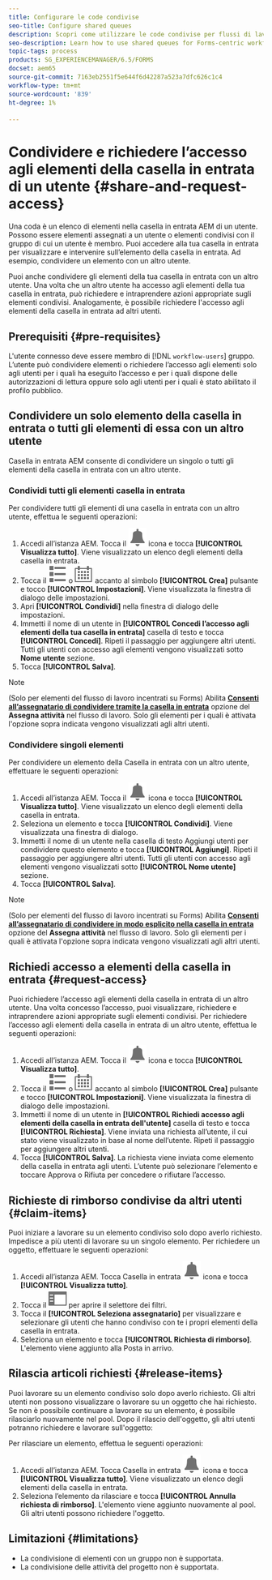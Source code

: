 ```yaml
---
title: Configurare le code condivise
seo-title: Configure shared queues
description: Scopri come utilizzare le code condivise per flussi di lavoro incentrati su Forms in [!DNL AEM Forms] su OSGi.
seo-description: Learn how to use shared queues for Forms-centric workflows on [!DNL AEM Forms] on OSGi.
topic-tags: process
products: SG_EXPERIENCEMANAGER/6.5/FORMS
docset: aem65
source-git-commit: 7163eb2551f5e644f6d42287a523a7dfc626c1c4
workflow-type: tm+mt
source-wordcount: '839'
ht-degree: 1%

---
```



# Condividere e richiedere l’accesso agli elementi della casella in entrata di un utente {#share-and-request-access}

Una coda è un elenco di elementi nella casella in entrata AEM di un utente. Possono essere elementi assegnati a un utente o elementi condivisi con il gruppo di cui un utente è membro. Puoi accedere alla tua casella in entrata per visualizzare e intervenire sull’elemento della casella in entrata. Ad esempio, condividere un elemento con un altro utente.

Puoi anche condividere gli elementi della tua casella in entrata con un altro utente. Una volta che un altro utente ha accesso agli elementi della tua casella in entrata, può richiedere e intraprendere azioni appropriate sugli elementi condivisi. Analogamente, è possibile richiedere l&#39;accesso agli elementi della casella in entrata ad altri utenti.

## Prerequisiti {#pre-requisites}

L&#39;utente connesso deve essere membro di [!DNL `workflow-users`] gruppo. L’utente può condividere elementi o richiedere l’accesso agli elementi solo agli utenti per i quali ha eseguito l’accesso e per i quali dispone delle autorizzazioni di lettura oppure solo agli utenti per i quali è stato abilitato il profilo pubblico.

## Condividere un solo elemento della casella in entrata o tutti gli elementi di essa con un altro utente

Casella in entrata AEM consente di condividere un singolo o tutti gli elementi della casella in entrata con un altro utente.

### Condividi tutti gli elementi casella in entrata

Per condividere tutti gli elementi di una casella in entrata con un altro utente, effettua le seguenti operazioni:

1. Accedi all’istanza AEM. Tocca il ![Casella in entrata](assets/bell.svg) icona e tocca **[!UICONTROL Visualizza tutto]**. Viene visualizzato un elenco degli elementi della casella in entrata.
1. Tocca il ![Selettore vista](assets/viewlist.svg) o ![Selettore vista](assets/calendar.svg) accanto al simbolo **[!UICONTROL Crea]** pulsante e tocco **[!UICONTROL Impostazioni]**. Viene visualizzata la finestra di dialogo delle impostazioni.
1. Apri **[!UICONTROL Condividi]** nella finestra di dialogo delle impostazioni.
1. Immetti il nome di un utente in **[!UICONTROL Concedi l’accesso agli elementi della tua casella in entrata]** casella di testo e tocca **[!UICONTROL Concedi]**. Ripeti il passaggio per aggiungere altri utenti. Tutti gli utenti con accesso agli elementi vengono visualizzati sotto **Nome utente** sezione.
1. Tocca **[!UICONTROL Salva]**.

>[!NOTE]
>
>(Solo per elementi del flusso di lavoro incentrati su Forms) Abilita **[Consenti all’assegnatario di condividere tramite la casella in entrata](aem-forms-workflow-step-reference.md)** opzione del **Assegna attività** nel flusso di lavoro. Solo gli elementi per i quali è attivata l&#39;opzione sopra indicata vengono visualizzati agli altri utenti.

### Condividere singoli elementi

Per condividere un elemento della Casella in entrata con un altro utente, effettuare le seguenti operazioni:

1. Accedi all’istanza AEM. Tocca il ![Casella in entrata](assets/bell.svg) icona e tocca **[!UICONTROL Visualizza tutto]**. Viene visualizzato un elenco degli elementi della casella in entrata.
1. Seleziona un elemento e tocca **[!UICONTROL Condividi]**. Viene visualizzata una finestra di dialogo.
1. Immetti il nome di un utente nella casella di testo Aggiungi utenti per condividere questo elemento e tocca **[!UICONTROL Aggiungi]**. Ripeti il passaggio per aggiungere altri utenti. Tutti gli utenti con accesso agli elementi vengono visualizzati sotto **[!UICONTROL Nome utente]** sezione.
1. Tocca **[!UICONTROL Salva]**.


>[!NOTE]
>
>(Solo per elementi del flusso di lavoro incentrati su Forms) Abilita **[Consenti all’assegnatario di condividere in modo esplicito nella casella in entrata](aem-forms-workflow-step-reference.md)** opzione del **Assegna attività** nel flusso di lavoro. Solo gli elementi per i quali è attivata l&#39;opzione sopra indicata vengono visualizzati agli altri utenti.

## Richiedi accesso a elementi della casella in entrata {#request-access}

Puoi richiedere l’accesso agli elementi della casella in entrata di un altro utente. Una volta concesso l’accesso, puoi visualizzare, richiedere e intraprendere azioni appropriate sugli elementi condivisi. Per richiedere l’accesso agli elementi della casella in entrata di un altro utente, effettua le seguenti operazioni:

1. Accedi all’istanza AEM. Tocca il ![Selettore vista](assets/bell.svg) icona e tocca **[!UICONTROL Visualizza tutto]**.
1. Tocca il ![Selettore vista](assets/viewlist.svg) o ![Selettore vista](assets/calendar.svg) accanto al simbolo **[!UICONTROL Crea]** pulsante e tocco **[!UICONTROL Impostazioni]**. Viene visualizzata la finestra di dialogo delle impostazioni.
1. Immetti il nome di un utente in **[!UICONTROL Richiedi accesso agli elementi della casella in entrata dell&#39;utente]** casella di testo e tocca **[!UICONTROL Richiesta]**. Viene inviata una richiesta all’utente, il cui stato viene visualizzato in base al nome dell’utente. Ripeti il passaggio per aggiungere altri utenti.
1. Tocca **[!UICONTROL Salva]**. La richiesta viene inviata come elemento della casella in entrata agli utenti. L’utente può selezionare l’elemento e toccare Approva o Rifiuta per concedere o rifiutare l’accesso.


## Richieste di rimborso condivise da altri utenti {#claim-items}

Puoi iniziare a lavorare su un elemento condiviso solo dopo averlo richiesto. Impedisce a più utenti di lavorare su un singolo elemento. Per richiedere un oggetto, effettuare le seguenti operazioni:

1. Accedi all’istanza AEM. Tocca Casella in entrata ![Casella in entrata](assets/bell.svg) icona e tocca **[!UICONTROL Visualizza tutto]**.
1. Tocca il ![Solo contenuto](assets/railleft.svg) per aprire il selettore dei filtri.
1. Tocca il **[!UICONTROL Seleziona assegnatario]** per visualizzare e selezionare gli utenti che hanno condiviso con te i propri elementi della casella in entrata.
1. Seleziona un elemento e tocca **[!UICONTROL Richiesta di rimborso]**. L&#39;elemento viene aggiunto alla Posta in arrivo.

## Rilascia articoli richiesti {#release-items}

Puoi lavorare su un elemento condiviso solo dopo averlo richiesto. Gli altri utenti non possono visualizzare o lavorare su un oggetto che hai richiesto. Se non è possibile continuare a lavorare su un elemento, è possibile rilasciarlo nuovamente nel pool.   Dopo il rilascio dell&#39;oggetto, gli altri utenti potranno richiedere e lavorare sull&#39;oggetto:

Per rilasciare un elemento, effettua le seguenti operazioni:

1. Accedi all’istanza AEM. Tocca Casella in entrata ![Casella in entrata](assets/bell.svg) icona e tocca **[!UICONTROL Visualizza tutto]**. Viene visualizzato un elenco degli elementi della casella in entrata.
1. Seleziona l’elemento da rilasciare e tocca **[!UICONTROL Annulla richiesta di rimborso]**. L&#39;elemento viene aggiunto nuovamente al pool. Gli altri utenti possono richiedere l&#39;oggetto.

## Limitazioni {#limitations}

* La condivisione di elementi con un gruppo non è supportata.
* La condivisione delle attività del progetto non è supportata.
